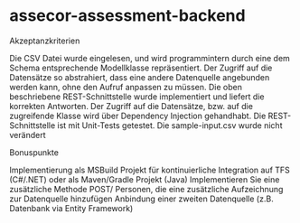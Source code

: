 # assecor-assessment-backend

Akzeptanzkriterien

Die CSV Datei wurde eingelesen, und wird programmintern durch eine dem Schema entsprechende Modellklasse repräsentiert.
Der Zugriff auf die Datensätze so abstrahiert, dass eine andere Datenquelle angebunden werden kann, ohne den Aufruf anpassen zu müssen.
Die oben beschriebene REST-Schnittstelle wurde implementiert und liefert die korrekten Antworten.
Der Zugriff auf die Datensätze, bzw. auf die zugreifende Klasse wird über Dependency Injection gehandhabt.
Die REST-Schnittstelle ist mit Unit-Tests getestet.
Die sample-input.csv wurde nicht verändert

Bonuspunkte

Implementierung als MSBuild Projekt für kontinuierliche Integration auf TFS (C#/.NET) oder als Maven/Gradle Projekt (Java)
Implementieren Sie eine zusätzliche Methode POST/ Personen, die eine zusätzliche Aufzeichnung zur Datenquelle hinzufügen
Anbindung einer zweiten Datenquelle (z.B. Datenbank via Entity Framework)
